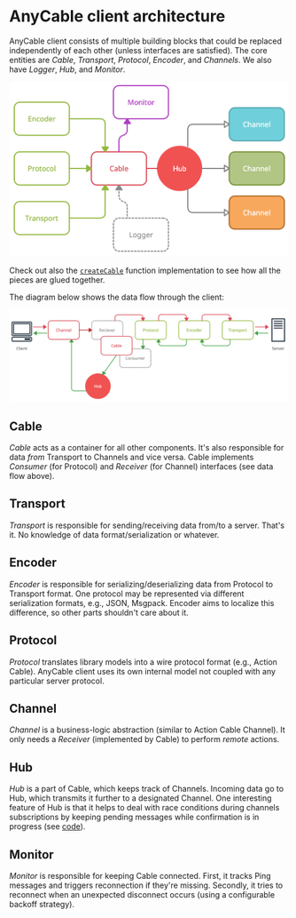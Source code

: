 # AnyCable client architecture

AnyCable client consists of multiple building blocks that could be replaced independently of each other (unless interfaces are satisfied). The core entities are _Cable_, _Transport_, _Protocol_, _Encoder_, and _Channels_. We also have _Logger_, _Hub_, and _Monitor_.

![Architercture diagram](./assets/architecture.png)

Check out also the [`createCable`][create-cable] function implementation to see how all the pieces are glued together.

The diagram below shows the data flow through the client:

![Data flow diagram](./assets/dataflow.png)

## Cable

_Cable_ acts as a container for all other components. It's also responsible for data _from_ Transport to Channels and vice versa. Cable implements _Consumer_ (for Protocol) and _Receiver_ (for Channel) interfaces (see data flow above).

## Transport

_Transport_ is responsible for sending/receiving data from/to a server. That's it. No knowledge of data format/serialization or whatever.

## Encoder

_Encoder_ is responsible for serializing/deserializing data from Protocol to Transport format. One protocol may be represented via different serialization formats, e.g., JSON, Msgpack. Encoder aims to localize this difference, so other parts shouldn't care about it.

## Protocol

_Protocol_ translates library models into a wire protocol format (e.g., Action Cable). AnyCable client uses its own internal model not coupled with any particular server protocol.

## Channel

_Channel_ is a business-logic abstraction (similar to Action Cable Channel). It only needs a _Receiver_ (implemented by Cable) to perform _remote_ actions.

## Hub

_Hub_ is a part of Cable, which keeps track of Channels. Incoming data go to Hub, which transmits it further to a designated Channel. One interesting feature of Hub is that it helps to deal with race conditions during channels subscriptions by keeping pending messages while confirmation is in progress (see [code][hub-pending]).

## Monitor

_Monitor_ is responsible for keeping Cable connected. First, it tracks Ping messages and triggers reconnection if they're missing. Secondly, it tries to reconnect when an unexpected disconnect occurs (using a configurable backoff strategy).

[hub-pending]: https://github.com/anycable/anycable-client/blob/ecc5f73e299d361d331628255746cabc1841f50e/packages/core/hub/index.js#L50-L59
[create-cable]: https://github.com/anycable/anycable-client/blob/master/packages/core/create-cable/index.js
